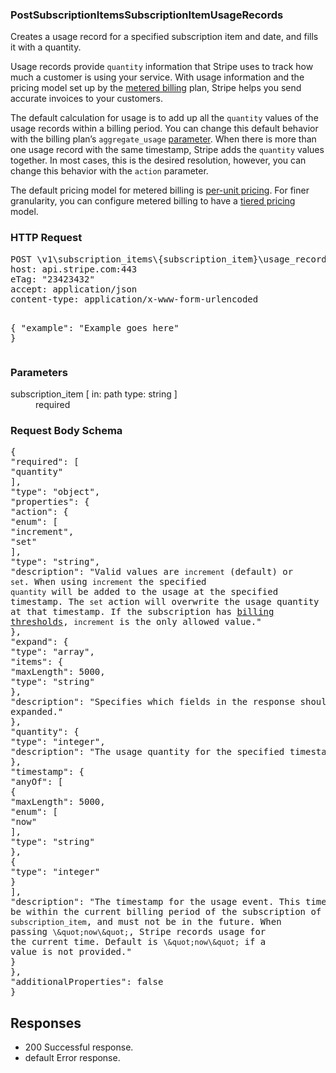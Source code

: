 <!DOCTYPE html><html><head><title></title><link rel="stylesheet" href="../OpenApi.css"/><meta charset="utf-8"/><meta name="viewport" content="width=device-width, initial-scale=1"/></head><body><article><section  class="requestOverview"><h1  class="requestSummary">PostSubscriptionItemsSubscriptionItemUsageRecords</h1><p  class="requestDescription"><p>Creates a usage record for a specified subscription item and date, and fills it with a quantity.</p>

<p>Usage records provide <code>quantity</code> information that Stripe uses to track how much a customer is using your service. With usage information and the pricing model set up by the <a href="https://stripe.com/docs/billing/subscriptions/metered-billing">metered billing</a> plan, Stripe helps you send accurate invoices to your customers.</p>

<p>The default calculation for usage is to add up all the <code>quantity</code> values of the usage records within a billing period. You can change this default behavior with the billing plan’s <code>aggregate_usage</code> <a href="/docs/api/plans/create#create_plan-aggregate_usage">parameter</a>. When there is more than one usage record with the same timestamp, Stripe adds the <code>quantity</code> values together. In most cases, this is the desired resolution, however, you can change this behavior with the <code>action</code> parameter.</p>

<p>The default pricing model for metered billing is <a href="/docs/api/plans/object#plan_object-billing_scheme">per-unit pricing</a>. For finer granularity, you can configure metered billing to have a <a href="https://stripe.com/docs/billing/subscriptions/tiers">tiered pricing</a> model.</p></p></section><section  class="http"><h3>HTTP Request</h3><pre  class="httpExample"><span  class="requestLine">POST</span> <span  class="httpTarget">\v1\subscription_items\{subscription_item}\usage_records</span> <span  class="httpVersion">HTTP/1.1</span>
<span  class="headerLine">host</span>: <span  class="headerValue">api.stripe.com:443</span>
<span  class="headerLine">eTag</span>: <span  class="headerValue">"23423432"</span>
<span  class="headerLine">accept</span>: <span  class="headerValue">application/json</span>
<span  class="headerLine">content-type</span>: <span  class="headerValue">application/x-www-form-urlencoded</span>

{ &quot;example&quot;: &quot;Example goes here&quot; }</pre></section><dl  class="parameters"><h3>Parameters</h3><dt  class="parameter"><span  class="parameterName">subscription_item</span> [ in: <span  class="parameterLocation">path</span> type: <span  class="parameterType">string</span> ]</dt><dd  class="parameter"><span  class="parameterDescription"></span> <span  class="parameterRequired">required</span></dd></dl><section  class="requestContent"><h3>Request Body Schema</h3><pre  class="schema">{&#xA;  &quot;required&quot;: [&#xA;    &quot;quantity&quot;&#xA;  ],&#xA;  &quot;type&quot;: &quot;object&quot;,&#xA;  &quot;properties&quot;: {&#xA;    &quot;action&quot;: {&#xA;      &quot;enum&quot;: [&#xA;        &quot;increment&quot;,&#xA;        &quot;set&quot;&#xA;      ],&#xA;      &quot;type&quot;: &quot;string&quot;,&#xA;      &quot;description&quot;: &quot;Valid values are `increment` (default) or `set`. When using `increment` the specified `quantity` will be added to the usage at the specified timestamp. The `set` action will overwrite the usage quantity at that timestamp. If the subscription has [billing thresholds](https://stripe.com/docs/api/subscriptions/object#subscription_object-billing_thresholds), `increment` is the only allowed value.&quot;&#xA;    },&#xA;    &quot;expand&quot;: {&#xA;      &quot;type&quot;: &quot;array&quot;,&#xA;      &quot;items&quot;: {&#xA;        &quot;maxLength&quot;: 5000,&#xA;        &quot;type&quot;: &quot;string&quot;&#xA;      },&#xA;      &quot;description&quot;: &quot;Specifies which fields in the response should be expanded.&quot;&#xA;    },&#xA;    &quot;quantity&quot;: {&#xA;      &quot;type&quot;: &quot;integer&quot;,&#xA;      &quot;description&quot;: &quot;The usage quantity for the specified timestamp.&quot;&#xA;    },&#xA;    &quot;timestamp&quot;: {&#xA;      &quot;anyOf&quot;: [&#xA;        {&#xA;          &quot;maxLength&quot;: 5000,&#xA;          &quot;enum&quot;: [&#xA;            &quot;now&quot;&#xA;          ],&#xA;          &quot;type&quot;: &quot;string&quot;&#xA;        },&#xA;        {&#xA;          &quot;type&quot;: &quot;integer&quot;&#xA;        }&#xA;      ],&#xA;      &quot;description&quot;: &quot;The timestamp for the usage event. This timestamp must be within the current billing period of the subscription of the provided `subscription_item`, and must not be in the future. When passing `\&quot;now\&quot;`, Stripe records usage for the current time. Default is `\&quot;now\&quot;` if a value is not provided.&quot;&#xA;    }&#xA;  },&#xA;  &quot;additionalProperties&quot;: false&#xA;}</pre></section><section  class="responses"><h2>Responses</h2><ul  class="responses"><li  class="response"><span  class="statusLine">200</span> <span  class="statusDescription">Successful response.</span></li><li  class="response"><span  class="statusLine">default</span> <span  class="statusDescription">Error response.</span></li></ul></section></article></body></html>